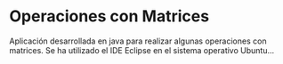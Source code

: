 # Operaciones con Matrices
Aplicación desarrollada en java para realizar algunas operaciones con matrices.
Se ha utilizado el IDE Eclipse en el sistema operativo Ubuntu...

